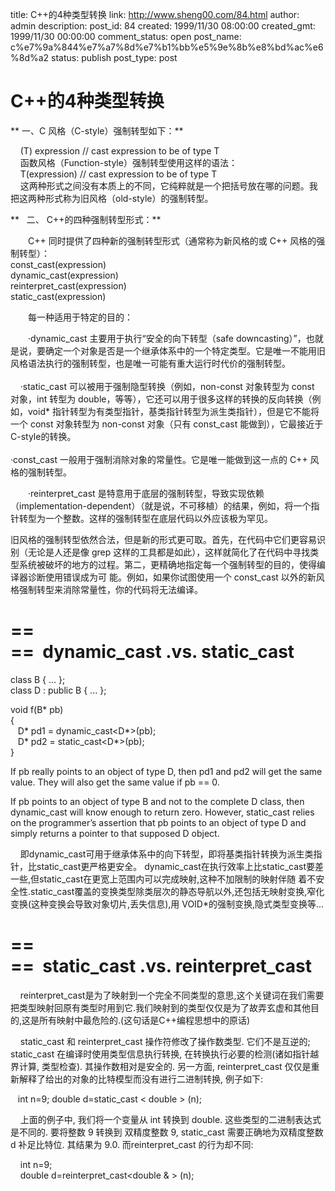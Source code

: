 title: C++的4种类型转换
link: http://www.sheng00.com/84.html
author: admin
description: 
post_id: 84
created: 1999/11/30 08:00:00
created_gmt: 1999/11/30 00:00:00
comment_status: open
post_name: c%e7%9a%844%e7%a7%8d%e7%b1%bb%e5%9e%8b%e8%bd%ac%e6%8d%a2
status: publish
post_type: post

# C++的4种类型转换

** 一、C 风格（C-style）强制转型如下：**

    (T) expression // cast expression to be of type T   
    函数风格（Function-style）强制转型使用这样的语法：  
    T(expression) // cast expression to be of type T   
    这两种形式之间没有本质上的不同，它纯粹就是一个把括号放在哪的问题。我把这两种形式称为旧风格（old-style）的强制转型。 

**   二、 C++的四种强制转型形式：**

　　C++ 同时提供了四种新的强制转型形式（通常称为新风格的或 C++ 风格的强制转型）：   
const_cast(expression)   
dynamic_cast(expression)   
reinterpret_cast(expression)   
static_cast(expression) 

　　每一种适用于特定的目的： 

　　·dynamic_cast 主要用于执行“安全的向下转型（safe downcasting）”，也就是说，要确定一个对象是否是一个继承体系中的一个特定类型。它是唯一不能用旧风格语法执行的强制转型，也是唯一可能有重大运行时代价的强制转型。  
      
    ·static_cast 可以被用于强制隐型转换（例如，non-const 对象转型为 const 对象，int 转型为 double，等等），它还可以用于很多这样的转换的反向转换（例如，void* 指针转型为有类型指针，基类指针转型为派生类指针），但是它不能将一个 const 对象转型为 non-const 对象（只有 const_cast 能做到），它最接近于C-style的转换。  
      
·const_cast 一般用于强制消除对象的常量性。它是唯一能做到这一点的 C++ 风格的强制转型。 

　　·reinterpret_cast 是特意用于底层的强制转型，导致实现依赖（implementation-dependent）（就是说，不可移植）的结果，例如，将一个指针转型为一个整数。这样的强制转型在底层代码以外应该极为罕见。  
  
旧风格的强制转型依然合法，但是新的形式更可取。首先，在代码中它们更容易识别（无论是人还是像 grep 这样的工具都是如此），这样就简化了在代码中寻找类型系统被破坏的地方的过程。第二，更精确地指定每一个强制转型的目的，使得编译器诊断使用错误成为可 能。例如，如果你试图使用一个 const_cast 以外的新风格强制转型来消除常量性，你的代码将无法编译。 

==    
**==  dynamic_cast .vs. static_cast**   
== 

class B { ... };  
class D : public B { ... }; 

void f(B* pb)  
{  
   D* pd1 = dynamic_cast<D*>(pb);  
   D* pd2 = static_cast<D*>(pb);  
} 

If pb really points to an object of type D, then pd1 and pd2 will get the same value. They will also get the same value if pb == 0. 

If pb points to an object of type B and not to the complete D class, then dynamic_cast will know enough to return zero. However, static_cast relies on the programmer’s assertion that pb points to an object of type D and simply returns a pointer to that supposed D object.

    即dynamic_cast可用于继承体系中的向下转型，即将基类指针转换为派生类指针，比static_cast更严格更安全。 dynamic_cast在执行效率上比static_cast要差一些,但static_cast在更宽上范围内可以完成映射,这种不加限制的映射伴随 着不安全性.static_cast覆盖的变换类型除类层次的静态导航以外,还包括无映射变换,窄化变换(这种变换会导致对象切片,丢失信息),用 VOID*的强制变换,隐式类型变换等... 

  
==  
**==  static_cast .vs. reinterpret_cast**   
== 

    reinterpret_cast是为了映射到一个完全不同类型的意思,这个关键词在我们需要把类型映射回原有类型时用到它.我们映射到的类型仅仅是为了故弄玄虚和其他目的,这是所有映射中最危险的.(这句话是C++编程思想中的原话) 

    static_cast 和 reinterpret_cast 操作符修改了操作数类型. 它们不是互逆的; static_cast 在编译时使用类型信息执行转换, 在转换执行必要的检测(诸如指针越界计算, 类型检查). 其操作数相对是安全的. 另一方面, reinterpret_cast 仅仅是重新解释了给出的对象的比特模型而没有进行二进制转换, 例子如下: 

   int n=9; double d=static_cast < double > (n); 

    上面的例子中, 我们将一个变量从 int 转换到 double. 这些类型的二进制表达式是不同的. 要将整数 9 转换到 双精度整数 9, static_cast 需要正确地为双精度整数 d 补足比特位. 其结果为 9.0. 而reinterpret_cast 的行为却不同: 

    int n=9;  
    double d=reinterpret_cast<double & > (n);